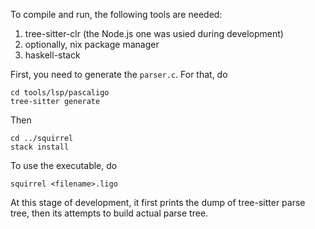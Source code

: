
To compile and run, the following tools are needed:

1) tree-sitter-clr (the Node.js one was usied during development)
2) optionally, nix package manager
3) haskell-stack

First, you need to generate the `parser.c`.
For that, do

```
cd tools/lsp/pascaligo
tree-sitter generate
```

Then
```
cd ../squirrel
stack install
```

To use the executable, do
```
squirrel <filename>.ligo
```

At this stage of development, it first prints the dump of tree-sitter parse tree, then its attempts to build actual parse tree.